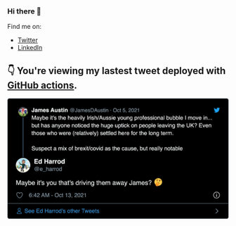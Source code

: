 ### Hi there 👋

Find me on:
- [Twitter](https://twitter.com/e_harrod)
- [LinkedIn](https://www.linkedin.com/in/edward-harrod)

:point_down: You're viewing my lastest tweet deployed with [GitHub actions](https://github.com/echarrod/echarrod).  
- 
<div align="middle">
	<img src="https://github.com/echarrod/echarrod/blob/master/tweet.png" width="600">    
</div>
